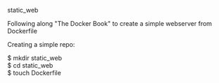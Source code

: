 static_web

Following along "The Docker Book" to create a simple webserver from Dockerfile

Creating a simple repo:

$ mkdir static_web \
$ cd static_web \
$ touch Dockerfile 


